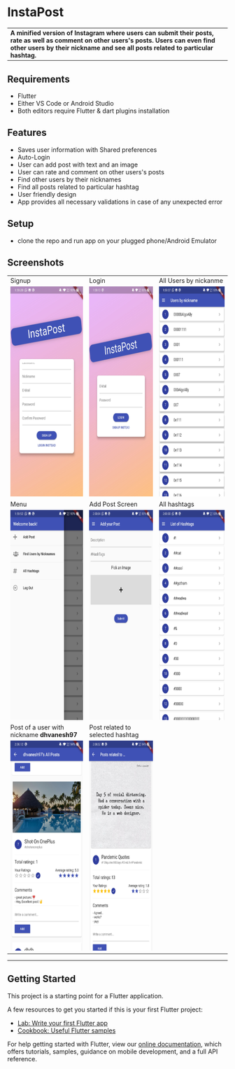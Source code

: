 # InstaPost

<table>
<tr>
<td>
<strong>A minified version of Instagram where users can submit their posts, rate as well as comment on other users's posts. Users can even find other users by their nickname and see all posts related to particular hashtag.
</strong>
</td>
</tr>
</table>



## Requirements

- Flutter
- Either VS Code or Android Studio
- Both editors require Flutter & dart plugins installation

## Features

* Saves user information with Shared preferences
* Auto-Login
* User can add post with text and an image
* User can rate and comment on other users's posts
* Find other users by their nicknames
* Find all posts related to particular hashtag
* User friendly design
* App provides all necessary validations in case of any unexpected error

## Setup

- clone the repo and run app on your plugged phone/Android Emulator

## Screenshots

<table>
  <tr>
    <td>Signup</td>
    <td>Login</td>
    <td>All Users by nickanme</td>
  </tr>
  <tr>
    <td valign="top"><img src="screenshots/signup.jpg" width=270 height=480></td>
    <td valing="top"><img src="screenshots/login.jpg" width=270 height=480></td>
    <td valing="top"><img src="screenshots/UsersByNickname.jpg" width=270 height=480></td>
  </tr>
  <tr>
    <td>Menu</td>
    <td>Add Post Screen</td>
    <td>All hashtags</td>
  </tr>
  <tr>
    <td valign="top"><img src="screenshots/drawer.jpg" width=270 height=480></td>
    <td valign="top"><img src="screenshots/addpost.jpg" width=270 height=480></td>
    <td valign="top"><img src="screenshots/Hashtags.jpg" width=270 height=480></td>
  </tr>
  <tr>
    <td>Post of a user with nickname <strong>dhvanesh97</strong></td>
    <td>Post related to selected hashtag</td>
  </tr>
  <tr>
    <td valign="top"><img src="screenshots/singlepost.jpg" width=270 height=480></td>
    <td valign="top"><img src="screenshots/hashtagpost.jpg" width=270 height=480></td>
  </tr>
 </table>


<hr>

## Getting Started

This project is a starting point for a Flutter application.

A few resources to get you started if this is your first Flutter project:

* [Lab: Write your first Flutter app](https://flutter.dev/docs/get-started/codelab)
* [Cookbook: Useful Flutter samples](https://flutter.dev/docs/cookbook)

For help getting started with Flutter, view our
[online documentation](https://flutter.dev/docs), which offers tutorials, 
samples, guidance on mobile development, and a full API reference.
